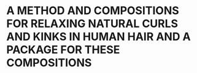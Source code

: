 # A METHOD AND COMPOSITIONS FOR RELAXING NATURAL CURLS AND KINKS IN HUMAN HAIR AND A PACKAGE FOR THESE COMPOSITIONS